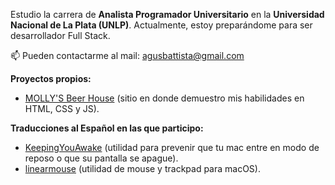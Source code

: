 Estudio la carrera de **Analista Programador Universitario** en la **Universidad Nacional de La Plata (UNLP)**. Actualmente, estoy preparándome para ser desarrollador Full Stack.

📫 Pueden contactarme al mail: agusbattista@gmail.com

**Proyectos propios:**
- [MOLLY'S Beer House](https://agusbattista.github.io/mollysbeerhouse-web/) (sitio en donde demuestro mis habilidades en HTML, CSS y JS).

**Traducciones al Español en las que participo:**
- [KeepingYouAwake](https://github.com/newmarcel/KeepingYouAwake) (utilidad para prevenir que tu mac entre en modo de reposo o que su pantalla se apague).
- [linearmouse](https://github.com/linearmouse/linearmouse) (utilidad de mouse y trackpad para macOS).
